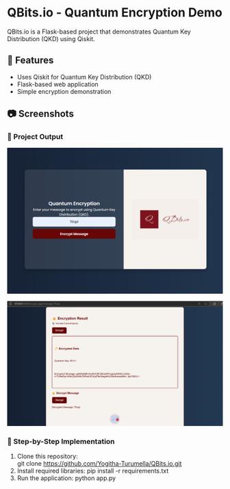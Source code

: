 # QBits.io - Quantum Encryption Demo

QBits.io is a Flask-based project that demonstrates Quantum Key Distribution (QKD) using Qiskit.

## 🚀 Features
- Uses Qiskit for Quantum Key Distribution (QKD)
- Flask-based web application
- Simple encryption demonstration

## 📷 Screenshots
### 🔹 Project Output
![Output Screenshot](screenshotss/output1.png)

![Output Screenshot](screenshotss/output2.png)

### 🔹 Step-by-Step Implementation
1. Clone this repository:  
   git clone https://github.com/Yogitha-Turumella/QBits.io.git
2. Install required libraries:
   pip install -r requirements.txt
3. Run the application:
   python app.py

